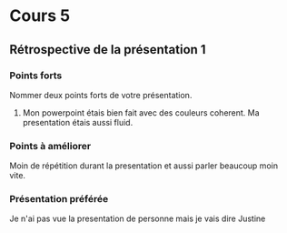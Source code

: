 # Cours 5
## Rétrospective de la présentation 1

### Points forts
Nommer deux points forts de votre présentation.
1. Mon powerpoint étais bien fait avec des couleurs coherent. Ma presentation étais aussi fluid.

### Points à améliorer
Moin de répétition durant la presentation et aussi parler beaucoup moin vite.

### Présentation préférée
Je n'ai pas vue la presentation de personne mais je vais dire Justine
